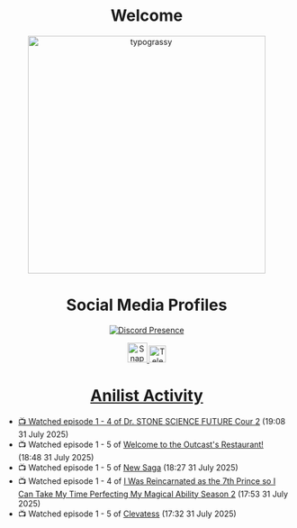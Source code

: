 <div align="center">

# Welcome
<a href="https://github.com/kawarimidoll/typograssy">
    <img alt="typograssy" src="https://typograssy.deno.dev/api?text=%E3%82%88%E3%81%86%E3%81%93%E3%81%9D%E3%81%BF%E3%81%AA%E3%81%95%E3%82%93%20-%20Sheby--&&l0=none&l1=82d9d0&l2=027353&l3=038c4c&l4=01402e&bg=none&frame=none&speed=100&comment=" width="421.99">
</a>

</div>

<div align="center">

# Social Media Profiles

[![Discord Presence](https://lanyard.cnrad.dev/api/612532963938271232)](https://discord.com/users/612532963938271232)


<a href="https://www.snapchat.com/add/a.sheby" title="Snapchat Profile">
    <img src="https://www.freepnglogos.com/uploads/snapchat-logo-png-0.png" width="35" alt="Snapchat Logo" />


<a href="https://t.me/ASheby" title="Telegram Profile">
    <img src="https://www.freepnglogos.com/uploads/telegram-logo-png-0.png" width="30" alt="Telegram Logo" />


</div>

<div align="center">

# Anilist Activity

</div>

<!-- ANILIST_ACTIVITY:start -->

-   📺 Watched episode 1 - 4 of [Dr. STONE SCIENCE FUTURE Cour 2](https://anilist.co/anime/189117) (19:08 31 July 2025)
-   📺 Watched episode 1 - 5 of [Welcome to the Outcast's Restaurant!](https://anilist.co/anime/185544) (18:48 31 July 2025)
-   📺 Watched episode 1 - 5 of [New Saga](https://anilist.co/anime/155838) (18:27 31 July 2025)
-   📺 Watched episode 1 - 4 of [I Was Reincarnated as the 7th Prince so I Can Take My Time Perfecting My Magical Ability Season 2](https://anilist.co/anime/178090) (17:53 31 July 2025)
-   📺 Watched episode 1 - 5 of [Clevatess](https://anilist.co/anime/178869) (17:32 31 July 2025)

<!-- ANILIST_ACTIVITY:end -->
